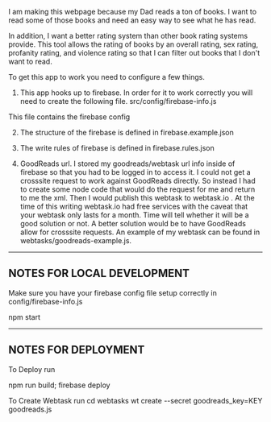 I am making this webpage because my Dad reads a ton of books.   I want to read some of those books and need an easy way to see what he has read.

In addition, I want a better rating system than other book rating systems provide.   This tool allows the rating of books by an overall rating, sex rating, profanity rating, and violence rating so that I can filter out books that I don't want to read.

To get this app to work you need to configure a few things.

1.   This app hooks up to firebase.   In order for it to work correctly you will need to create the following file.
src/config/firebase-info.js

This file contains the firebase config

2.   The structure of the firebase is defined in firebase.example.json

3.   The write rules of firebase is defined in firebase.rules.json

4.   GoodReads url.
I stored my goodreads/webtask url info inside of firebase so that you had to be logged in to access it.
I could not get a crosssite request to work against GoodReads directly.   So instead I had to create some node code that would do the request for me and return to me the xml.   Then I would publish this webtask to webtask.io .   At the time of this writing webtask.io had free services with the caveat that your webtask only lasts for a month.   Time will tell whether it will be a good solution or not.   A better solution would be to have GoodReads allow for crosssite requests.  An example of my webtask can be found in webtasks/goodreads-example.js.  


---------------------------------
NOTES FOR LOCAL DEVELOPMENT
---------------------------------
Make sure you have your firebase config file setup correctly in config/firebase-info.js

npm start


---------------------------------
NOTES FOR DEPLOYMENT
---------------------------------
To Deploy run

npm run build; firebase deploy


To Create Webtask run
cd webtasks
wt create --secret goodreads_key=KEY goodreads.js

